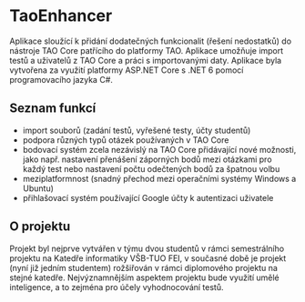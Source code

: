 # TaoEnhancer
Aplikace sloužící k přidání dodatečných funkcionalit (řešení nedostatků) do nástroje TAO Core patřícího do platformy TAO. Aplikace umožňuje import testů a uživatelů z TAO Core a práci s importovanými daty. Aplikace byla vytvořena za využití platformy ASP.NET Core s .NET 6 pomocí programovacího jazyka C#.

## Seznam funkcí
- import souborů (zadání testů, vyřešené testy, účty studentů)
- podpora různých typů otázek používaných v TAO Core
- bodovací systém zcela nezávislý na TAO Core přidávající nové možnosti, jako např. nastavení přenášení záporných bodů mezi otázkami pro každý test nebo nastavení počtu odečtených bodů za špatnou volbu
- meziplatformnost (snadný přechod mezi operačními systémy Windows a Ubuntu)
- přihlašovací systém používající Google účty k autentizaci uživatele

## O projektu
Projekt byl nejprve vytvářen v týmu dvou studentů v rámci semestrálního projektu na Katedře informatiky VŠB-TUO FEI, v současné době je projekt (nyní již jedním studentem) rožšiřován v rámci diplomového projektu na stejné katedře. Nejvýznamnějším aspektem projektu bude využití umělé inteligence, a to zejména pro účely vyhodnocování testů.